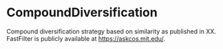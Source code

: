 # CompoundDiversification
Compound diversification strategy based on similarity as published in XX. FastFilter is publicly available at https://askcos.mit.edu/.
